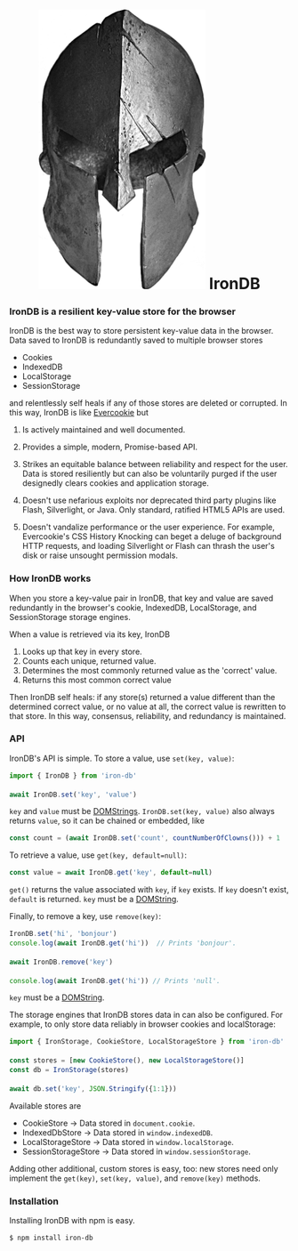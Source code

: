 <h1 align="center">
  <img src="logo.png" width="300px" alt="IronDB">
  IronDB
</h1>


### IronDB is a resilient key-value store for the browser

IronDB is the best way to store persistent key-value data in the browser. Data
saved to IronDB is redundantly saved to multiple browser stores

  * Cookies
  * IndexedDB
  * LocalStorage
  * SessionStorage

and relentlessly self heals if any of those stores are deleted or corrupted. In
this way, IronDB is like [Evercookie](https://github.com/samyk/evercookie) but

  1. Is actively maintained and well documented.

  2. Provides a simple, modern, Promise-based API.

  3. Strikes an equitable balance between reliability and respect for the
     user. Data is stored resiliently but can also be voluntarily purged if the
     user designedly clears cookies and application storage.

  4. Doesn't use nefarious exploits nor deprecated third party plugins like
     Flash, Silverlight, or Java. Only standard, ratified HTML5 APIs are used.

  5. Doesn't vandalize performance or the user experience. For example,
     Evercookie's CSS History Knocking can beget a deluge of background HTTP
     requests, and loading Silverlight or Flash can thrash the user's disk or
     raise unsought permission modals.


### How IronDB works

When you store a key-value pair in IronDB, that key and value are saved
redundantly in the browser's cookie, IndexedDB, LocalStorage, and SessionStorage
storage engines.

When a value is retrieved via its key, IronDB

  1. Looks up that key in every store.
  2. Counts each unique, returned value.
  3. Determines the most commonly returned value as the 'correct' value.
  4. Returns this most common correct value

Then IronDB self heals: if any store(s) returned a value different than the
determined correct value, or no value at all, the correct value is rewritten to
that store. In this way, consensus, reliability, and redundancy is maintained.


### API

IronDB's API is simple. To store a value, use `set(key, value)`:

```javascript
import { IronDB } from 'iron-db'

await IronDB.set('key', 'value')
```

`key` and `value` must be
[DOMStrings](https://developer.mozilla.org/en-US/docs/Web/API/DOMString).
`IronDB.set(key, value)` also always returns `value`, so it can be chained or
embedded, like

```javascript
const count = (await IronDB.set('count', countNumberOfClowns())) + 1
```

To retrieve a value, use `get(key, default=null)`:

```javascript
const value = await IronDB.get('key', default=null)
```

`get()` returns the value associated with `key`, if `key` exists. If `key`
doesn't exist, `default` is returned. `key` must be a
[DOMString](https://developer.mozilla.org/en-US/docs/Web/API/DOMString).

Finally, to remove a key, use `remove(key)`:

```javascript
IronDB.set('hi', 'bonjour')
console.log(await IronDB.get('hi'))  // Prints 'bonjour'.

await IronDB.remove('key')

console.log(await IronDB.get('hi')) // Prints 'null'.
```

`key` must be a
[DOMString](https://developer.mozilla.org/en-US/docs/Web/API/DOMString).

The storage engines that IronDB stores data in can also be configured. For
example, to only store data reliably in browser cookies and localStorage:

```javascript
import { IronStorage, CookieStore, LocalStorageStore } from 'iron-db'

const stores = [new CookieStore(), new LocalStorageStore()]
const db = IronStorage(stores)

await db.set('key', JSON.Stringify({1:1}))
```

Available stores are

  - CookieStore -> Data stored in `document.cookie`.
  - IndexedDbStore -> Data stored in `window.indexedDB`.
  - LocalStorageStore -> Data stored in `window.localStorage`.
  - SessionStorageStore -> Data stored in `window.sessionStorage`.

Adding other additional, custom stores is easy, too: new stores need only
implement the `get(key)`, `set(key, value)`, and `remove(key)` methods.


### Installation

Installing IronDB with npm is easy.

```
$ npm install iron-db
```